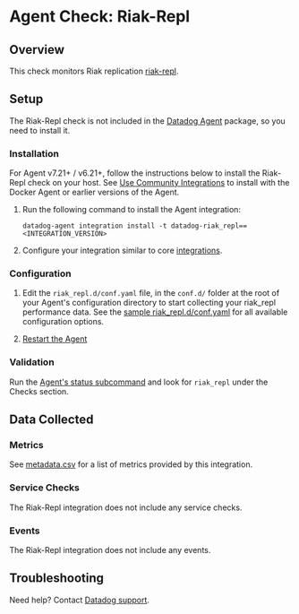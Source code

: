 # Agent Check: Riak-Repl

## Overview

This check monitors Riak replication [riak-repl][1].

## Setup

The Riak-Repl check is not included in the [Datadog Agent][2] package, so you need to install it.

### Installation

For Agent v7.21+ / v6.21+, follow the instructions below to install the Riak-Repl check on your host. See [Use Community Integrations][3] to install with the Docker Agent or earlier versions of the Agent.

1. Run the following command to install the Agent integration:

   ```shell
   datadog-agent integration install -t datadog-riak_repl==<INTEGRATION_VERSION>
   ```

2. Configure your integration similar to core [integrations][4].

### Configuration

1. Edit the `riak_repl.d/conf.yaml` file, in the `conf.d/` folder at the root of your Agent's configuration directory to start collecting your riak_repl performance data. See the [sample riak_repl.d/conf.yaml][7] for all available configuration options.

2. [Restart the Agent][8]

### Validation

Run the [Agent's status subcommand][9] and look for `riak_repl` under the Checks section.

## Data Collected

### Metrics

See [metadata.csv][10] for a list of metrics provided by this integration.

### Service Checks

The Riak-Repl integration does not include any service checks.

### Events

The Riak-Repl integration does not include any events.

## Troubleshooting

Need help? Contact [Datadog support][11].

[1]: https://docs.datadoghq.com/integrations/riak_repl/
[2]: /account/settings/agent/latest
[3]: https://docs.datadoghq.com/agent/guide/use-community-integrations/
[4]: https://docs.datadoghq.com/getting_started/integrations/
[7]: https://github.com/DataDog/integrations-extras/blob/master/riak_repl/datadog_checks/riak_repl/data/conf.yaml.example
[8]: https://docs.datadoghq.com/agent/faq/agent-commands/#start-stop-restart-the-agent
[9]: https://docs.datadoghq.com/agent/guide/agent-commands/#service-status
[10]: https://github.com/DataDog/integrations-extras/blob/master/riak_repl/metadata.csv
[11]: https://docs.datadoghq.com/help/
